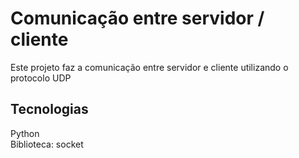 # Comunicação entre servidor / cliente

Este projeto faz a comunicação entre servidor e cliente utilizando o protocolo UDP

## Tecnologias

Python  
Biblioteca: socket